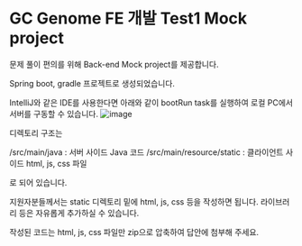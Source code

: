 # GC Genome FE 개발 Test1 Mock project

문제 풀이 편의를 위해 Back-end Mock project를 제공합니다.

Spring boot, gradle 프로젝트로 생성되었습니다.

IntelliJ와 같은 IDE를 사용한다면 아래와 같이 bootRun task를 실행하여 로컬 PC에서 서버를 구동할 수 있습니다. 
![image](https://user-images.githubusercontent.com/9067899/103610891-76007f00-4f64-11eb-9d97-e78e82c971b5.png)


디렉토리 구조는

/src/main/java               : 서버 사이드 Java 코드
/src/main/resource/static    : 클라이언트 사이드 html, js, css 파일

로 되어 있습니다. 

지원자분들께서는 static 디렉토리 밑에 html, js, css 등을 작성하면 됩니다.
라이브러리 등은 자유롭게 추가하실 수 있습니다.

작성된 코드는 html, js, css 파일만 zip으로 압축하여 답안에 첨부해 주세요.
